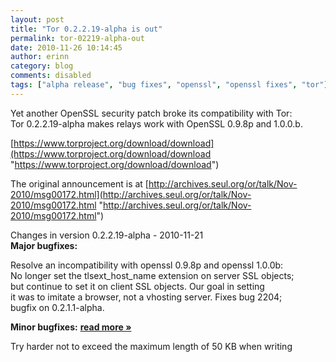 ```yaml
---
layout: post
title: "Tor 0.2.2.19-alpha is out"
permalink: tor-02219-alpha-out
date: 2010-11-26 10:14:45
author: erinn
category: blog
comments: disabled
tags: ["alpha release", "bug fixes", "openssl", "openssl fixes", "tor"]
---
```


Yet another OpenSSL security patch broke its compatibility with Tor:  
 Tor 0.2.2.19-alpha makes relays work with OpenSSL 0.9.8p and 1.0.0.b.

[https://www.torproject.org/download/download](https://www.torproject.org/download/download "https://www.torproject.org/download/download")

The original announcement is at [http://archives.seul.org/or/talk/Nov-2010/msg00172.html](http://archives.seul.org/or/talk/Nov-2010/msg00172.html "http://archives.seul.org/or/talk/Nov-2010/msg00172.html")

Changes in version 0.2.2.19-alpha - 2010-11-21  
 **Major bugfixes:**

Resolve an incompatibility with openssl 0.9.8p and openssl 1.0.0b:  
 No longer set the tlsext\_host\_name extension on server SSL objects;  
 but continue to set it on client SSL objects. Our goal in setting  
 it was to imitate a browser, not a vhosting server. Fixes bug 2204;  
 bugfix on 0.2.1.1-alpha.

**Minor bugfixes:** [**read more »**](https://blog.torproject.org/blog/tor-02219-alpha-out)

Try harder not to exceed the maximum length of 50 KB when writing  

